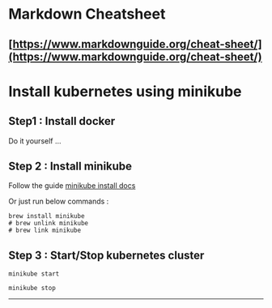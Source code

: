 # Markdown Cheatsheet
[https://www.markdownguide.org/cheat-sheet/](https://www.markdownguide.org/cheat-sheet/)
---
# Install kubernetes using minikube
## Step1 : Install docker
Do it yourself ...
## Step 2 : Install minikube
Follow the guide
[minikube install docs](https://minikube.sigs.k8s.io/docs/start/)

Or just run below commands :
```
brew install minikube
# brew unlink minikube
# brew link minikube

```
## Step 3 : Start/Stop kubernetes cluster
```
minikube start
```
```
minikube stop
```
---

